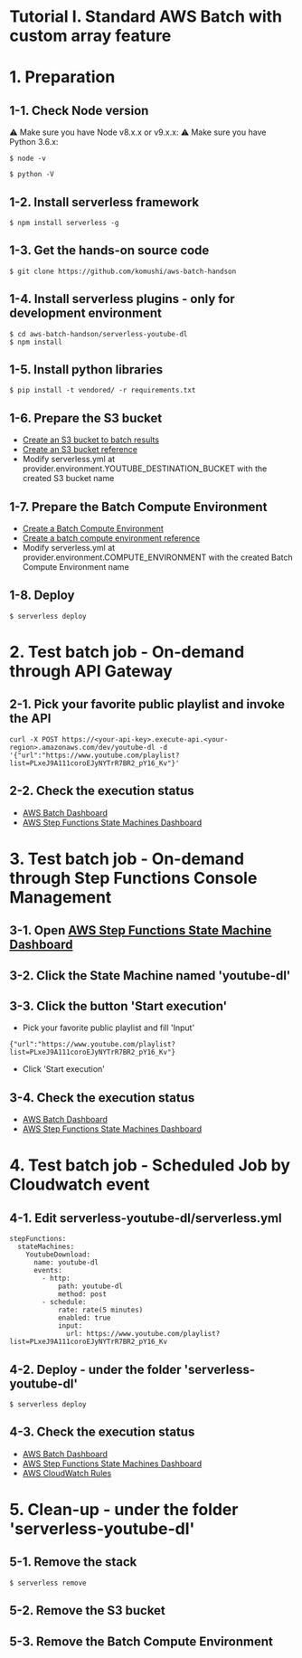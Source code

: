 # Tutorial I. Standard AWS Batch with custom array feature

# 1. Preparation
## 1-1. Check Node version
:warning: Make sure you have Node v8.x.x or v9.x.x:
:warning: Make sure you have Python 3.6.x:

```
$ node -v

$ python -V
```

## 1-2. Install serverless framework
```
$ npm install serverless -g
```

## 1-3. Get the hands-on source code
```
$ git clone https://github.com/komushi/aws-batch-handson
```

## 1-4. Install serverless plugins - only for development environment
```
$ cd aws-batch-handson/serverless-youtube-dl
$ npm install
```

## 1-5. Install python libraries
```
$ pip install -t vendored/ -r requirements.txt
```

## 1-6. Prepare the S3 bucket
* [Create an S3 bucket to batch results](https://s3.console.aws.amazon.com/s3/home)
* [Create an S3 bucket reference](https://docs.aws.amazon.com/AmazonS3/latest/gsg/CreatingABucket.html)
* Modify serverless.yml at provider.environment.YOUTUBE_DESTINATION_BUCKET with the created S3 bucket name

## 1-7. Prepare the Batch Compute Environment
* [Create a Batch Compute Environment](https://console.aws.amazon.com/batch/home#/compute-environments)
* [Create a batch compute environment reference](https://docs.aws.amazon.com/batch/latest/userguide/create-compute-environment.html)
* Modify serverless.yml at provider.environment.COMPUTE_ENVIRONMENT with the created Batch Compute Environment name

## 1-8. Deploy
```
$ serverless deploy
```

# 2. Test batch job - On-demand through API Gateway
## 2-1. Pick your favorite public playlist and invoke the API 
```
curl -X POST https://<your-api-key>.execute-api.<your-region>.amazonaws.com/dev/youtube-dl -d '{"url":"https://www.youtube.com/playlist?list=PLxeJ9A111coroEJyNYTrR7BR2_pY16_Kv"}'
```

## 2-2. Check the execution status
* [AWS Batch Dashboard](https://console.aws.amazon.com/batch/home#/dashboard)
* [AWS Step Functions
 State Machines Dashboard](https://console.aws.amazon.com/states/home#/statemachines)

# 3. Test batch job - On-demand through Step Functions Console Management
## 3-1. Open [AWS Step Functions State Machine Dashboard](https://console.aws.amazon.com/states/home#/statemachines)

## 3-2. Click the State Machine named 'youtube-dl'

## 3-3. Click the button 'Start execution'
* Pick your favorite public playlist and fill 'Input'
```
{"url":"https://www.youtube.com/playlist?list=PLxeJ9A111coroEJyNYTrR7BR2_pY16_Kv"}
```
* Click 'Start execution'

## 3-4. Check the execution status
* [AWS Batch Dashboard](https://console.aws.amazon.com/batch/home#/dashboard)
* [AWS Step Functions
 State Machines Dashboard](https://console.aws.amazon.com/states/home#/statemachines)

# 4. Test batch job - Scheduled Job by Cloudwatch event
## 4-1. Edit serverless-youtube-dl/serverless.yml
```
stepFunctions:
  stateMachines:
    YoutubeDownload:
      name: youtube-dl
      events:
        - http:
            path: youtube-dl
            method: post
        - schedule:
            rate: rate(5 minutes)
            enabled: true
            input:
              url: https://www.youtube.com/playlist?list=PLxeJ9A111coroEJyNYTrR7BR2_pY16_Kv
```

## 4-2. Deploy - under the folder 'serverless-youtube-dl'
```
$ serverless deploy
```

## 4-3. Check the execution status
* [AWS Batch Dashboard](https://console.aws.amazon.com/batch/home#/dashboard)
* [AWS Step Functions
 State Machines Dashboard](https://console.aws.amazon.com/states/home#/statemachines)
* [AWS CloudWatch Rules](https://console.aws.amazon.com/cloudwatch/home#rules:)

# 5. Clean-up - under the folder 'serverless-youtube-dl'
## 5-1. Remove the stack
```
$ serverless remove
```

## 5-2. Remove the S3 bucket

## 5-3. Remove the Batch Compute Environment